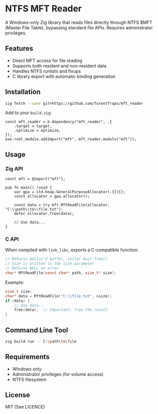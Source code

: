 # NTFS MFT Reader

A Windows-only Zig library that reads files directly through NTFS $MFT (Master File Table), bypassing standard file APIs. Requires administrator privileges.

## Features

- Direct MFT access for file reading
- Supports both resident and non-resident data
- Handles NTFS runlists and fixups
- C library export with automatic binding generation

## Installation

```bash
zig fetch --save git+https://github.com/forentfraps/mft_reader
```

Add to your `build.zig`:

```zig
const mft_reader = b.dependency("mft_reader", .{
    .target = target,
    .optimize = optimize,
});
exe.root_module.addImport("mft", mft_reader.module("mft"));
```

## Usage

### Zig API

```zig
const mft = @import("mft");

pub fn main() !void {
    var gpa = std.heap.GeneralPurposeAllocator(.{}){};
    const allocator = gpa.allocator();
    
    const data = try mft.MftReadFile(allocator, "C:\\path\\to\\file.txt");
    defer allocator.free(data);
    
    // Use data...
}
```

### C API

When compiled with `link_libc`, exports a C-compatible function:

```c
// Returns malloc'd buffer, caller must free()
// Size is written to the size parameter
// Returns NULL on error
char* MftReadFile(const char* path, size_t* size);
```

Example:
```c
size_t size;
char* data = MftReadFile("C:\\file.txt", &size);
if (data) {
    // Use data...
    free(data);  // Important: free the result
}
```

## Command Line Tool

```bash
zig build run -- C:\path\to\file
```

## Requirements

- Windows only
- Administrator privileges (for volume access)
- NTFS filesystem

## License

MIT (See LICENCE)
